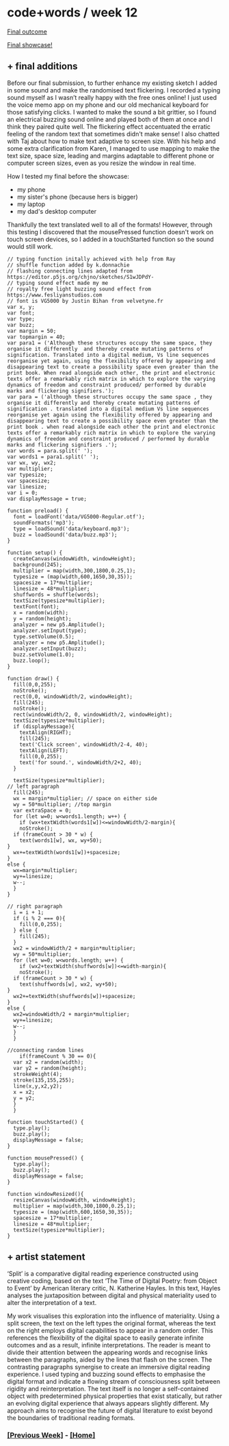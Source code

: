 # code+words / week 12

[Final outcome](https://celiamance.github.io/codewords/SKO/WEEK12/splitScreen5/)

[Final showcase!](https://simandy.github.io/codewords/)

## + final additions

Before our final submission, to further enhance my existing sketch I added in some sound and make the randomised text flickering. I recorded a typing sound myself as I wasn’t really happy with the free ones online! I just used the voice memo app on my phone and our old mechanical keyboard for those satisfying clicks. I wanted to make the sound a bit grittier, so I found an electrical buzzing sound online and played both of them at once and I think they paired quite well. The flickering effect accentuated the erratic feeling of the random text that sometimes didn't make sense! I also chatted with Taj about how to make text adaptive to screen size. With his help and some extra clarification from Karen, I managed to use mapping to make the text size, space size, leading and margins adaptable to different phone or computer screen sizes, even as you resize the window in real time.

How I tested my final before the showcase:
- my phone
- my sister's phone (because hers is bigger)
- my laptop
- my dad's desktop computer

Thankfully the text translated well to all of the formats! However, through this testing I discovered that the mousePressed function doesn't work on touch screen devices, so I added in a touchStarted function so the sound would still work.

```
// typing function initally achieved with help from Ray
// shuffle function added by k.donnachie
// flashing connecting lines adapted from https://editor.p5js.org/chjno/sketches/S1wJDPdY-
// typing sound effect made my me
// royalty free light buzzing sound effect from https://www.fesliyanstudios.com
// font is VG5000 by Justin Bihan from velvetyne.fr
var x, y;
var font;
var type;
var buzz;
var margin = 50;
var topmargin = 40;
var para1 = ('Although these structures occupy the same space, they organise it differently  and thereby create mutating patterns of signification. Translated into a digital medium, Vs line sequences reorganise yet again, using the flexibility offered by appearing and disappearing text to create a possibility space even greater than the print book. When read alongside each other, the print and electronic texts offer a remarkably rich matrix in which to explore the varying dynamics of freedom and constraint produced/ performed by durable marks and flickering signifiers.');
var para = ('although these structures occupy the same space , they organise it differently and thereby create mutating patterns of signification . translated into a digital medium Vs line sequences reorganise yet again using the flexibility offered by appearing and disappearing text to create a possibility space even greater than the print book . when read alongside each other the print and electronic texts offer a remarkably rich matrix in which to explore the varying dynamics of freedom and constraint produced / performed by durable marks and flickering signifiers .');
var words = para.split(' ');
var words1 = para1.split(' ');
var wx, wy, wx2;
var multiplier;
var typesize;
var spacesize;
var linesize;
var i = 0;
var displayMessage = true;

function preload() {
  font = loadFont('data/VG5000-Regular.otf');
  soundFormats('mp3');
  type = loadSound('data/keyboard.mp3');
  buzz = loadSound('data/buzz.mp3');
}

function setup() {
  createCanvas(windowWidth, windowHeight);
  background(245);
  multiplier = map(width,300,1800,0.25,1);
  typesize = (map(width,600,1650,30,35));
  spacesize = 17*multiplier;
  linesize = 48*multiplier;
  shuffwords = shuffle(words);
  textSize(typesize*multiplier);
  textFont(font);
  x = random(width);
  y = random(height);
  analyzer = new p5.Amplitude();
  analyzer.setInput(type);
  type.setVolume(0.5);
  analyzer = new p5.Amplitude();
  analyzer.setInput(buzz);
  buzz.setVolume(1.0);
  buzz.loop();
}

function draw() {
  fill(0,0,255);
  noStroke();
  rect(0,0, windowWidth/2, windowHeight);
  fill(245);
  noStroke();
  rect(windowWidth/2, 0, windowWidth/2, windowHeight);
  textSize(typesize*multiplier);
  if (displayMessage){
    textAlign(RIGHT);
    fill(245);
    text('Click screen', windowWidth/2-4, 40);
    textAlign(LEFT);
    fill(0,0,255);
    text('for sound.', windowWidth/2+2, 40);
  }

  textSize(typesize*multiplier);
// left paragraph
  fill(245);
  wx = margin*multiplier; // space on either side
  wy = 50*multiplier; //top margin
  var extraSpace = 0;
  for (let w=0; w<words1.length; w++) {
    if (wx+textWidth(words1[w])<=windowWidth/2-margin){
    noStroke();
  if (frameCount > 30 * w) {
    text(words1[w], wx, wy+50);
}
  wx+=textWidth(words1[w])+spacesize;
}
else {
  wx=margin*multiplier;
  wy+=linesize;
  w--;
  }
}

// right paragraph
  i = i + 1;
  if (i % 2 === 0){
    fill(0,0,255);
  } else {
    fill(245);
  }
  wx2 = windowWidth/2 + margin*multiplier;
  wy = 50*multiplier;
  for (let w=0; w<words.length; w++) {
    if (wx2+textWidth(shuffwords[w])<=width-margin){
    noStroke();
  if (frameCount > 30 * w) {
    text(shuffwords[w], wx2, wy+50);
}
  wx2+=textWidth(shuffwords[w])+spacesize;
}
else {
  wx2=windowWidth/2 + margin*multiplier;
  wy+=linesize;
  w--;
  }
  }
  
//connecting random lines
    if(frameCount % 30 == 0){
  var x2 = random(width);
  var y2 = random(height);
  strokeWeight(4);
  stroke(135,155,255);
  line(x,y,x2,y2);
  x = x2;
  y = y2;
  }
  }

function touchStarted() {
  type.play();
  buzz.play();
  displayMessage = false;
}

function mousePressed() {
  type.play();
  buzz.play();
  displayMessage = false;
}

function windowResized(){
  resizeCanvas(windowWidth, windowHeight);
  multiplier = map(width,300,1800,0.25,1);
  typesize = (map(width,600,1650,30,35));
  spacesize = 17*multiplier;
  linesize = 48*multiplier;
  textSize(typesize*multiplier);
}
```


## + artist statement

‘Split’ is a comparative digital reading experience constructed using creative coding, based on the text ‘The Time of Digital Poetry: from Object to Event’ by American literary critic, N. Katherine Hayles. In this text, Hayles analyses the juxtaposition between digital and physical materiality 
used to alter the interpretation of a text.

My work visualises this exploration into the influence of materiality. Using a split screen, the text on the left types the original format, whereas the text on the right employs digital capabilities to appear in a random order. This references the flexibility of the digital space to easily generate infinite outcomes and as a result, infinite interpretations. The reader is meant to divide their attention between the appearing words and recognise links between the paragraphs, aided by the lines that flash on the screen. The contrasting paragraphs synergise to create an immersive digital reading experience. I used typing and buzzing sound effects to emphasise the digital format and indicate a flowing stream of consciousness split between rigidity and reinterpretation. The text itself is no longer a self-contained object with predetermined physical properties that exist statically, but rather an evolving digital experience that always appears slightly different. My approach aims to recognise the future of digital literature to exist beyond the boundaries of traditional reading formats.


### [[Previous Week]](https://celiamance.github.io/codewords/SKO/WEEK11/) - [[Home]](https://celiamance.github.io/codewords/)
